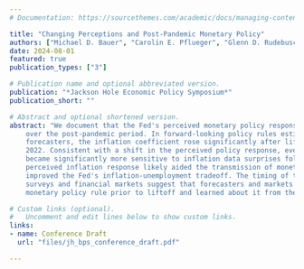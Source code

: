 ```yaml
---
# Documentation: https://sourcethemes.com/academic/docs/managing-content/

title: "Changing Perceptions and Post-Pandemic Monetary Policy"
authors: ["Michael D. Bauer", "Carolin E. Pflueger", "Glenn D. Rudebusch"]
date: 2024-08-01
featured: true
publication_types: ["3"]

# Publication name and optional abbreviated version.
publication: "*Jackson Hole Economic Policy Symposium*"
publication_short: ""

# Abstract and optional shortened version.
abstract: "We document that the Fed's perceived monetary policy response to inflation shifted materially
    over the post-pandemic period. In forward-looking policy rules estimated from surveys of macroeconomic
    forecasters, the inflation coefficient rose significantly after liftoff from the zero lower bound in March
    2022. Consistent with a shift in the perceived policy response, event studies show that interest rates
    became significantly more sensitive to inflation data surprises following liftoff. The increase in the
    perceived inflation response likely aided the transmission of monetary policy to the real economy and
    improved the Fed's inflation-unemployment tradeoff. The timing of this shift and additional evidence from
    surveys and financial markets suggest that forecasters and markets were highly uncertain about the
    monetary policy rule prior to liftoff and learned about it from the Fed's rate hikes."

# Custom links (optional).
#   Uncomment and edit lines below to show custom links.
links:
- name: Conference Draft
  url: "files/jh_bps_conference_draft.pdf"

---
```

